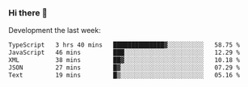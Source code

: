### Hi there 👋

Development the last week:
<!--START_SECTION:waka-->

```txt
TypeScript   3 hrs 40 mins   ██████████████▓░░░░░░░░░░   58.75 %
JavaScript   46 mins         ███░░░░░░░░░░░░░░░░░░░░░░   12.29 %
XML          38 mins         ██▓░░░░░░░░░░░░░░░░░░░░░░   10.18 %
JSON         27 mins         █▓░░░░░░░░░░░░░░░░░░░░░░░   07.29 %
Text         19 mins         █▒░░░░░░░░░░░░░░░░░░░░░░░   05.16 %
```

<!--END_SECTION:waka-->

<!--
**JASONPANGGO/jasonpanggo** is a ✨ _special_ ✨ repository because its `README.md` (this file) appears on your GitHub profile.

Here are some ideas to get you started:

- 🔭 I’m currently working on ...
- 🌱 I’m currently learning ...
- 👯 I’m looking to collaborate on ...
- 🤔 I’m looking for help with ...
- 💬 Ask me about ...
- 📫 How to reach me: ...
- 😄 Pronouns: ...
- ⚡ Fun fact: ...
-->
